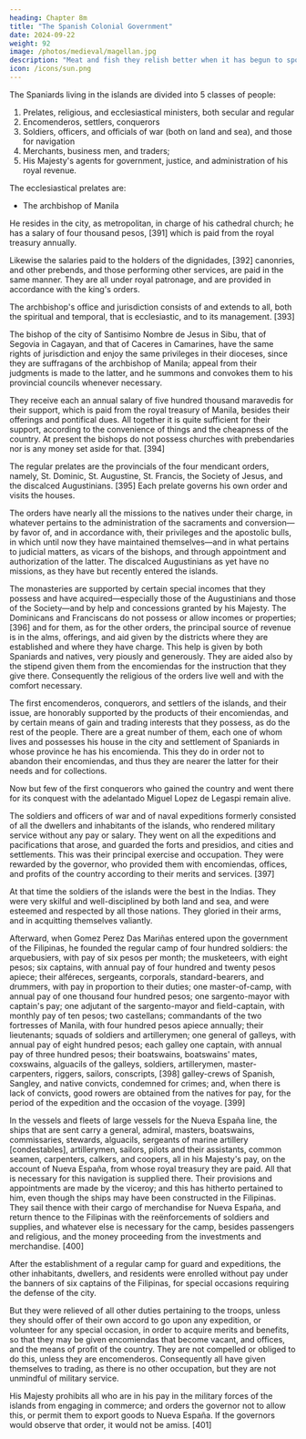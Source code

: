 ```yaml
---
heading: Chapter 8m
title: "The Spanish Colonial Government"
date: 2024-09-22
weight: 92
image: /photos/medieval/magellan.jpg
description: "Meat and fish they relish better when it has begun to spoil and when it stinks"
icon: /icons/sun.png
---
```



The Spaniards living in the islands are divided into 5 classes of people:

1. Prelates, religious, and ecclesiastical ministers, both secular and regular
2. Encomenderos, settlers, conquerors
3. Soldiers, officers, and officials of war (both on land and sea), and those for navigation
4. Merchants, business men, and traders;
5. His Majesty's agents for government, justice, and administration of his royal revenue.

The ecclesiastical prelates are:

- The archbishop of Manila

He resides in the city, as metropolitan, in charge of his cathedral church; he has a salary of four thousand pesos, [391] which is paid from the royal treasury annually. 

Likewise the salaries paid to the holders of the dignidades, [392] canonries, and other prebends, and those performing other services, are paid in the same manner. They are all under royal patronage, and are provided in accordance with the king's orders. 

The archbishop's office and jurisdiction consists of and extends to all, both the spiritual and temporal, that is ecclesiastic, and to its management. [393]

The bishop of the city of Santisimo Nombre de Jesus in Sibu, that of Segovia in Cagayan, and that of Caceres in Camarines, have the same rights of jurisdiction and enjoy the same privileges in their dioceses, since they are suffragans of the archbishop of Manila; appeal from their judgments is made to the latter, and he summons and convokes them to his provincial councils whenever necessary. 

They receive each an annual salary of five hundred thousand maravedis for their support, which is paid from the royal treasury of Manila, besides their offerings and pontifical dues. All together it is quite sufficient for their support, according to the convenience of things and the cheapness of the country. At present the bishops do not possess churches with prebendaries nor is any money set aside for that. [394]

The regular prelates are the provincials of the four mendicant orders, namely, St. Dominic, St. Augustine, St. Francis, the Society of Jesus, and the discalced Augustinians. [395] Each prelate governs his own order and visits the houses.

The orders have nearly all the missions to the natives under their charge, in whatever pertains to the administration of the sacraments and conversion—by favor of, and in accordance with, their privileges and the apostolic bulls, in which until now they have maintained themselves—and in what pertains to judicial matters, as vicars of the bishops, and through appointment and authorization of the latter. The discalced Augustinians as yet have no missions, as they have but recently entered the islands.

The monasteries are supported by certain special incomes that they possess and have acquired—especially those of the Augustinians and those of the Society—and by help and concessions granted by his Majesty. The Dominicans and Franciscans do not possess or allow incomes or properties; [396] and for them, as for the other orders, the principal source of revenue is in the alms, offerings, and aid given by the districts where they are established and where they have charge. This help is given by both Spaniards and natives, very piously and generously. They are aided also by the stipend given them from the encomiendas for the instruction that they give there. Consequently the religious of the orders live well and with the comfort necessary.


The first encomenderos, conquerors, and settlers of the islands, and their issue, are honorably supported by the products of their encomiendas, and by certain means of gain and trading interests that they possess, as do the rest of the people. There are a great number of them, each one of whom lives and possesses his house in the city and settlement of Spaniards in whose province he has his encomienda. This they do in order not to abandon their encomiendas, and thus they are nearer the latter for their needs and for collections.

Now but few of the first conquerors who gained the country and went there for its conquest with the adelantado Miguel Lopez de Legaspi remain alive.

The soldiers and officers of war and of naval expeditions formerly consisted of all the dwellers and inhabitants of the islands, who rendered military service without any pay or salary. They went on all the expeditions and pacifications that arose, and guarded the forts and presidios, and cities and settlements. This was their principal exercise and occupation. They were rewarded by the governor, who provided them with encomiendas, offices, and profits of the country according to their merits and services. [397]

At that time the soldiers of the islands were the best in the Indias. They were very skilful and well-disciplined by both land and sea, and were esteemed and respected by all those nations. They gloried in their arms, and in acquitting themselves valiantly.

Afterward, when Gomez Perez Das Mariñas entered upon the government of the Filipinas, he founded the regular camp of four hundred soldiers: the arquebusiers, with pay of six pesos per month; the musketeers, with eight pesos; six captains, with annual pay of four hundred and twenty pesos apiece; their alféreces, sergeants, corporals, standard-bearers, and drummers, with pay in proportion to their duties; one master-of-camp, with annual pay of one thousand four hundred pesos; one sargento-mayor with captain's pay; one adjutant of the sargento-mayor and field-captain, with monthly pay of ten pesos; two castellans; commandants of the two fortresses of Manila, with four hundred pesos apiece annually; their lieutenants; squads of soldiers and artillerymen; one general of galleys, with annual pay of eight hundred pesos; each galley one captain, with annual pay of three hundred pesos; their boatswains, boatswains' mates, coxswains, alguacils of the galleys, soldiers, artillerymen, master-carpenters, riggers, sailors, conscripts, [398] galley-crews of Spanish, Sangley, and native convicts, condemned for crimes; and, when there is lack of convicts, good rowers are obtained from the natives for pay, for the period of the expedition and the occasion of the voyage. [399]

In the vessels and fleets of large vessels for the Nueva España line, the ships that are sent carry a general, admiral, masters, boatswains, commissaries, stewards, alguacils, sergeants of marine artillery [condestables], artillerymen, sailors, pilots and their assistants, common seamen, carpenters, calkers, and coopers, all in his Majesty's pay, on the account of Nueva España, from whose royal treasury they are paid. All that is necessary for this navigation is supplied there. Their provisions and appointments are made by the viceroy; and this has hitherto pertained to him, even though the ships may have been constructed in the Filipinas. They sail thence with their cargo of merchandise for Nueva España, and return thence to the Filipinas with the reënforcements of soldiers and supplies, and whatever else is necessary for the camp, besides passengers and religious, and the money proceeding from the investments and merchandise. [400]

After the establishment of a regular camp for guard and expeditions, the other inhabitants, dwellers, and residents were enrolled without pay under the banners of six captains of the Filipinas, for special occasions requiring the defense of the city.

But they were relieved of all other duties pertaining to the troops, unless they should offer of their own accord to go upon any expedition, or volunteer for any special occasion, in order to acquire merits and benefits, so that they may be given encomiendas that become vacant, and offices, and the means of profit of the country. They are not compelled or obliged to do this, unless they are encomenderos. Consequently all have given themselves to trading, as there is no other occupation, but they are not unmindful of military service.

His Majesty prohibits all who are in his pay in the military forces of the islands from engaging in commerce; and orders the governor not to allow this, or permit them to export goods to Nueva España. If the governors would observe that order, it would not be amiss. [401]


